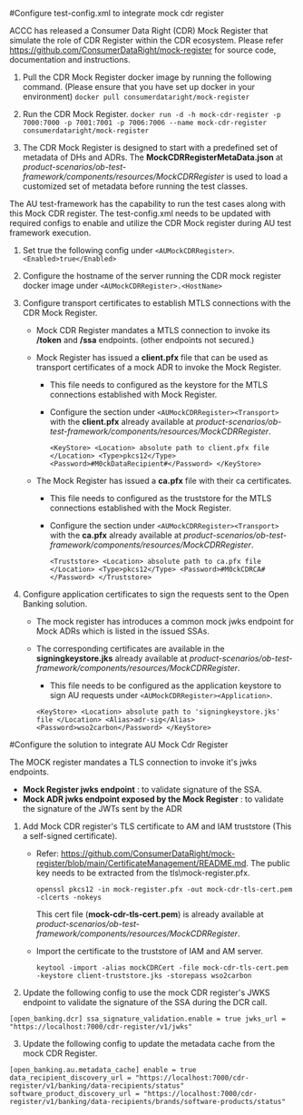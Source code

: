 #Configure test-config.xml to integrate mock cdr register

ACCC has released a Consumer Data Right (CDR) Mock Register that simulate the role of CDR Register within the CDR ecosystem. 
Please refer https://github.com/ConsumerDataRight/mock-register for source code, documentation and instructions.

1. Pull the CDR Mock Register docker image by running the following command. (Please ensure that you have set up docker in your environment)
   `docker pull consumerdataright/mock-register`

2. Run the CDR Mock Register.
   `docker run -d -h mock-cdr-register -p 7000:7000 -p 7001:7001 -p 7006:7006 --name mock-cdr-register consumerdataright/mock-register`
   
3. The CDR Mock Register is designed to start with a predefined set of metadata of DHs and ADRs.
   The **MockCDRRegisterMetaData.json** at _product-scenarios/ob-test-framework/components/resources/MockCDRRegister_ is used to load a customized set of metadata before running the test classes.


The AU test-framework has the capability to run the test cases along with this Mock CDR register.
The test-config.xml needs to be updated with required configs to enable and utilize the CDR Mock register during AU test framework execution.

1. Set true the following config under `<AUMockCDRRegister>`.
   `<Enabled>true</Enabled>`
   
2. Configure the hostname of the server running the CDR mock register docker image under `<AUMockCDRRegister>.<HostName>`
   
3. Configure transport certificates to establish MTLS connections with the CDR Mock Register.

    - Mock CDR Register mandates a MTLS connection to invoke its **/token** and **/ssa** endpoints. (other endpoints not secured.)

    - Mock Register has issued a **client.pfx** file that can be used as transport certificates of a mock ADR to invoke the Mock Register.
        - This file needs to configured as the keystore for the MTLS connections established with Mock Register.
        - Configure the section under `<AUMockCDRRegister><Transport>` with the **client.pfx** already available at _product-scenarios/ob-test-framework/components/resources/MockCDRRegister_.

          `<KeyStore>
              <Location> absolute path to client.pfx file </Location>
              <Type>pkcs12</Type>
              <Password>#M0ckDataRecipient#</Password>
          </KeyStore>`
    
    - The Mock Register has issued a **ca.pfx** file with their ca certificates.
        - This file needs to configured as the truststore for the MTLS connections established with the Mock Register.
        - Configure the section under `<AUMockCDRRegister><Transport>` with the **ca.pfx** already available at _product-scenarios/ob-test-framework/components/resources/MockCDRRegister_.
          
          `<Truststore>
              <Location> absolute path to ca.pfx file </Location>
              <Type>pkcs12</Type>
              <Password>#M0ckCDRCA#</Password>
          </Truststore>`
          
4. Configure application certificates to sign the requests sent to the Open Banking solution.
   - The mock register has introduces a common mock jwks endpoint for Mock ADRs which is listed in the issued SSAs.
   - The corresponding certificates are available in the **signingkeystore.jks** already available at _product-scenarios/ob-test-framework/components/resources/MockCDRRegister_.
        
       - This file needs to be configured as the application keystore to sign AU requests under `<AUMockCDRRegister><Application>`.

        `<KeyStore>
            <Location> absolute path to 'signingkeystore.jks' file </Location>
            <Alias>adr-sig</Alias>
            <Password>wso2carbon</Password>
        </KeyStore>`

#Configure the solution to integrate AU Mock Cdr Register

The MOCK register mandates a TLS connection to invoke it's jwks endpoints.
  - **Mock Register jwks endpoint** : to validate signature of the SSA.
  - **Mock ADR jwks endpoint exposed by the Mock Register** : to validate the signature of the JWTs sent by the ADR

1. Add Mock CDR register's TLS certificate to AM and IAM truststore (This a self-signed certificate).
   
    - Refer: https://github.com/ConsumerDataRight/mock-register/blob/main/CertificateManagement/README.md.
      The public key needs to be extracted from the tls\mock-register.pfx. 
      
        `openssl pkcs12 -in mock-register.pfx -out mock-cdr-tls-cert.pem -clcerts -nokeys`
      
       This cert file (**mock-cdr-tls-cert.pem**) is already available at _product-scenarios/ob-test-framework/components/resources/MockCDRRegister_.
    
    - Import the certificate to the truststore of IAM and AM server.
       
       `keytool -import -alias mockCDRCert -file mock-cdr-tls-cert.pem -keystore client-truststore.jks -storepass wso2carbon`
    
2. Update the following config to use the mock CDR register's JWKS endpoint to validate the signature of the SSA during the DCR call.

`[open_banking.dcr]
ssa_signature_validation.enable = true
jwks_url = "https://localhost:7000/cdr-register/v1/jwks"`

3. Update the following config to update the metadata cache from the mock CDR Register.

`[open_banking.au.metadata_cache]
enable = true
data_recipient_discovery_url = "https://localhost:7000/cdr-register/v1/banking/data-recipients/status"
software_product_discovery_url = "https://localhost:7000/cdr-register/v1/banking/data-recipients/brands/software-products/status"`
